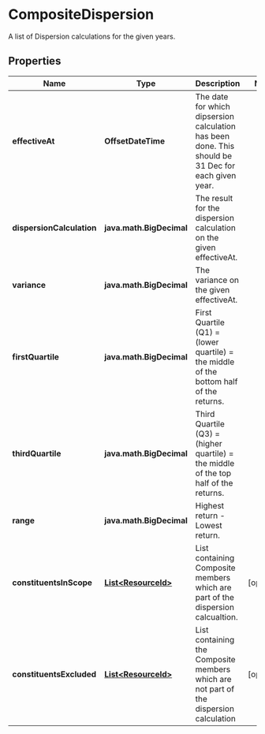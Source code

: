 

# CompositeDispersion

A list of Dispersion calculations for the given years.

## Properties

| Name | Type | Description | Notes |
|------------ | ------------- | ------------- | -------------|
|**effectiveAt** | **OffsetDateTime** | The date for which dipsersion calculation has been done. This should be 31 Dec for each given year. |  |
|**dispersionCalculation** | **java.math.BigDecimal** | The result for the dispersion calculation on the given effectiveAt. |  |
|**variance** | **java.math.BigDecimal** | The variance on the given effectiveAt. |  |
|**firstQuartile** | **java.math.BigDecimal** | First Quartile (Q1) &#x3D; (lower quartile) &#x3D; the middle of the bottom half of the returns. |  |
|**thirdQuartile** | **java.math.BigDecimal** | Third Quartile (Q3) &#x3D; (higher quartile) &#x3D; the middle of the top half of the returns. |  |
|**range** | **java.math.BigDecimal** | Highest return - Lowest return. |  |
|**constituentsInScope** | [**List&lt;ResourceId&gt;**](ResourceId.md) | List containing Composite members which are part of the dispersion calcualtion. |  [optional] |
|**constituentsExcluded** | [**List&lt;ResourceId&gt;**](ResourceId.md) | List containing the Composite members which are not part of the dispersion calculation |  [optional] |



